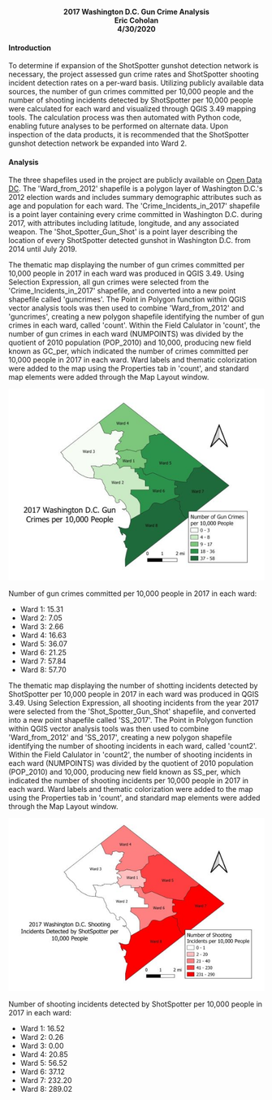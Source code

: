 <p align="center">
  <b>2017 Washington D.C. Gun Crime Analysis</b><br>
  <b>Eric Coholan</b><br>
  <b>4/30/2020</b><br>
</p>


#### Introduction
To determine if expansion of the ShotSpotter gunshot detection network is necessary, the project assessed gun crime rates and ShotSpotter shooting incident detection rates on a per-ward basis. Utilizing publicly available data sources, the number of gun crimes committed per 10,000 people and the number of shooting incidents detected by ShotSpotter per 10,000 people were calculated for each ward and visualized through QGIS 3.49 mapping tools. The calculation process was then automated with Python code, enabling future analyses to be performed on alternate data. Upon inspection of the data products, it is recommended that the ShotSpotter gunshot detection network be expanded into Ward 2.

#### Analysis
The three shapefiles used in the project are publicly available on [Open Data DC](http://opendata.dc.gov). The 'Ward_from_2012' shapefile is a polygon layer of Washington D.C.'s 2012 election wards and includes summary demographic attributes such as age and population for each ward. The 'Crime_Incidents_in_2017' shapefile is a point layer containing every crime committed in Washington D.C. during 2017, with attributes including latitude, longitude, and any associated weapon. The 'Shot_Spotter_Gun_Shot' is a point layer describing the location of every ShotSpotter detected gunshot in Washington D.C. from 2014 until July 2019.

The thematic map displaying the number of gun crimes committed per 10,000 people in 2017 in each ward was produced in QGIS 3.49. Using Selection Expression, all gun crimes were selected from the 'Crime_Incidents_in_2017' shapefile, and converted into a new point shapefile called 'guncrimes'. The Point in Polygon function within QGIS vector analysis tools was then used to combine 'Ward_from_2012' and 'guncrimes', creating a new polygon shapefile identifying the number of gun crimes in each ward, called 'count'. Within the Field Calulator in 'count', the number of gun crimes in each ward (NUMPOINTS) was divided by the quotient of 2010 population (POP_2010) and 10,000, producing new field known as GC_per, which indicated the number of crimes committed per 10,000 people in 2017 in each ward. Ward labels and thematic colorization were added to the map using the Properties tab in 'count', and standard map elements were added through the Map Layout window.

<p align="center">
  <kbd>
    <img src="https://github.com/ecoholan/682_Final/blob/master/GC.jpg">
  </kbd>
</p>

Number of gun crimes committed per 10,000 people in 2017 in each ward:
- Ward 1: 15.31
- Ward 2: 7.05
- Ward 3: 2.66
- Ward 4: 16.63
- Ward 5: 36.07
- Ward 6: 21.25
- Ward 7: 57.84
- Ward 8: 57.70

The thematic map displaying the number of shotting incidents detected by ShotSpotter per 10,000 people in 2017 in each ward was produced in QGIS 3.49. Using Selection Expression, all shooting incidents from the year 2017 were selected from the 'Shot_Spotter_Gun_Shot' shapefile, and converted into a new point shapefile called 'SS_2017'. The Point in Polygon function within QGIS vector analysis tools was then used to combine 'Ward_from_2012' and 'SS_2017', creating a new polygon shapefile identifying the number of shooting incidents in each ward, called 'count2'. Within the Field Calulator in 'count2', the number of shooting incidents in each ward (NUMPOINTS) was divided by the quotient of 2010 population (POP_2010) and 10,000, producing new field known as SS_per, which indicated the number of shooting incidents per 10,000 people in 2017 in each ward. Ward labels and thematic colorization were added to the map using the Properties tab in 'count', and standard map elements were added through the Map Layout window.

<p align="center">
  <kbd>
    <img src="https://github.com/ecoholan/682_Final/blob/master/SS.jpg">
  </kbd>
</p>

Number of shooting incidents detected by ShotSpotter per 10,000 people in 2017 in each ward:
- Ward 1: 16.52
- Ward 2: 0.26
- Ward 3: 0.00
- Ward 4: 20.85
- Ward 5: 56.52
- Ward 6: 37.12
- Ward 7: 232.20
- Ward 8: 289.02
